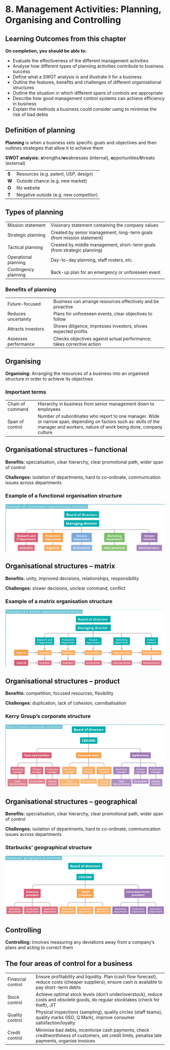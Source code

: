 # 8. Management Activities: Planning, Organising and Controlling

## Learning Outcomes from this chapter

**On completion, you should be able to:**

- Evaluate the effectiveness of the different management activities
- Analyse how different types of planning activities contribute to business success
- Define what a SWOT analysis is and illustrate it for a business
- Outline the features, benefits and challenges of different organisational structures
- Outline the situation in which different spans of controls are appropriate
- Describe how good management control systems can achieve efficiency in business
- Explain the methods a business could consider using to minimise the risk of bad debts

## Definition of planning

**Planning** is when a business sets specific goals and objectives and then outlines strategies that allow it to achieve them

**SWOT analysis:** **s**trengths/**w**eaknesses (internal), **o**pportunities/**t**hreats (external)

| | |
|-|-|
| **S** | Resources (e.g. patent, USP, design) |
| **W** | Outside chance (e.g. new market) |
| **O** | No website |
| **T** | Negative outside (e.g. new competitor) |

<!--card-->

## Types of planning

| | |
|-|-|
| Mission statement | Visionary statement containing the company values |
| Strategic planning | Created by senior management, long-term goals (from mission statement)|
| Tactical planning | Created by middle management, short-term goals (from strategic planning)|
| Operational planning | Day-to-day planning, staff rosters, etc. |
| Contingency planning | Back-up plan for an emergency or unforeseen event |

<!--card-->

### Benefits of planning

| | |
|-|-|
| Future-focused | Business can arrange resources effectively and be proactive |
| Reduces uncertainty | Plans for unforeseen events, clear objectives to follow |
| Attracts investors | Shows diligence, impresses investors, shows expected profits |
| Assesses performance | Checks objectives against actual performance; takes corrective action |

<!--card-->

## Organising

**Organising:** Arranging the resources of a business into an organised structure in order to achieve its objectives

### Important terms

| | |
|-|-|
| Chain of command | Hierarchy in business from senior management down to employees |
| Span of control | Number of subordinates who report to one manager. Wide or narrow span, depending on factors such as: skills of the manager and workers, nature of work being done, company culture |

<!--card-->

## Organisational structures – functional

**Benefits:** specialisation, clear hierarchy, clear promotional path, wider span of control

**Challenges:** isolation of departments, hard to co-ordinate, communication issues across departments

### Example of a functional organisation structure

![Example of a functional organisation structure](08-management-activities-planning-organising-and-controlling/functional.png)

<!--card-->

## Organisational structures – matrix

**Benefits:** unity, improved decisions, relationships, responsibility

**Challenges:** slower decisions, unclear command, conflict

### Example of a matrix organisation structure

![Example of a matrix organisation structure](08-management-activities-planning-organising-and-controlling/matrix.png)

<!--card-->

## Organisational structures – product

**Benefits:** competition, focused resources, flexibility

**Challenges:** duplication, lack of cohesion, cannibalisation

### Kerry Group’s corporate structure 

![Kerry Group’s corporate structure](08-management-activities-planning-organising-and-controlling/kerry.png)

<!--card-->

## Organisational structures – geographical

**Benefits:** specialisation, clear hierarchy, clear promotional path, wider span of control

**Challenges:** isolation of departments, hard to co-ordinate, communication issues across departments

### Starbucks’ geographical structure

![Starbucks’ geographical structure](08-management-activities-planning-organising-and-controlling/starbucks.png)

<!--card-->

## Controlling

**Controlling:** involves measuring any deviations away from a company’s plans and acting to correct them

<!--card-->

## The four areas of control for a business

| | |
|-|-|
| Financial control | Ensure profitability and liquidity. Plan (cash flow forecast), reduce costs (cheaper suppliers), ensure cash is available to pay short-term debts |
| Stock control | Achieve optimal stock levels (don’t under/overstock), reduce costs and obsolete goods, do regular stocktakes (check for theft), JIT |
| Quality control | Physical inspections (sampling), quality circles (staff teams), quality marks (ISO, Q Mark), improve consumer satisfaction/loyalty  |
| Credit control | Minimise bad debts, incentivise cash payments, check creditworthiness of customers, set credit limits, penalise late payments, organise invoices |
